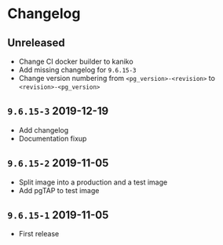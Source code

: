 # Changelog

## Unreleased
* Change CI docker builder to kaniko
* Add missing changelog for `9.6.15-3`
* Change version numbering from `<pg_version>-<revision>` to
  `<revision>-<pg_version>`

## `9.6.15-3` 2019-12-19
* Add changelog
* Documentation fixup

## `9.6.15-2` 2019-11-05
* Split image into a production and a test image
* Add pgTAP to test image

## `9.6.15-1` 2019-11-05
* First release
